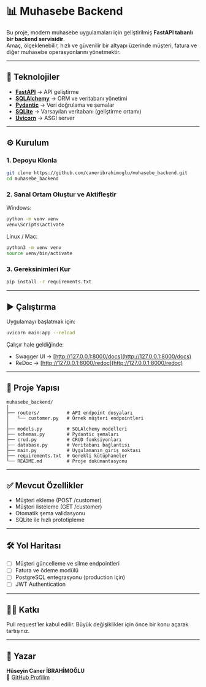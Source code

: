 # 📊 Muhasebe Backend

Bu proje, modern muhasebe uygulamaları için geliştirilmiş **FastAPI tabanlı bir backend servisidir**.  
Amaç, ölçeklenebilir, hızlı ve güvenilir bir altyapı üzerinde müşteri, fatura ve diğer muhasebe operasyonlarını yönetmektir.  

---

## 🚀 Teknolojiler
- **[FastAPI](https://fastapi.tiangolo.com/)** → API geliştirme
- **[SQLAlchemy](https://www.sqlalchemy.org/)** → ORM ve veritabanı yönetimi
- **[Pydantic](https://docs.pydantic.dev/)** → Veri doğrulama ve şemalar
- **[SQLite](https://www.sqlite.org/)** → Varsayılan veritabanı (geliştirme ortamı)
- **[Uvicorn](https://www.uvicorn.org/)** → ASGI server

---

## ⚙️ Kurulum

### 1. Depoyu Klonla
```bash
git clone https://github.com/caneribrahimoglu/muhasebe_backend.git
cd muhasebe_backend
```

### 2. Sanal Ortam Oluştur ve Aktifleştir
Windows:
```bash
python -m venv venv
venv\Scripts\activate
```

Linux / Mac:
```bash
python3 -m venv venv
source venv/bin/activate
```

### 3. Gereksinimleri Kur
```bash
pip install -r requirements.txt
```

---

## ▶️ Çalıştırma

Uygulamayı başlatmak için:
```bash
uvicorn main:app --reload
```

Çalışır hale geldiğinde:
- Swagger UI → [http://127.0.0.1:8000/docs](http://127.0.0.1:8000/docs)  
- ReDoc → [http://127.0.0.1:8000/redoc](http://127.0.0.1:8000/redoc)

---

## 📂 Proje Yapısı
```
muhasebe_backend/
│
├── routers/          # API endpoint dosyaları
│   └── customer.py   # Örnek müşteri endpointleri
│
├── models.py         # SQLAlchemy modelleri
├── schemas.py        # Pydantic şemaları
├── crud.py           # CRUD fonksiyonları
├── database.py       # Veritabanı bağlantısı
├── main.py           # Uygulamanın giriş noktası
├── requirements.txt  # Gerekli kütüphaneler
└── README.md         # Proje dokümantasyonu
```

---

## ✅ Mevcut Özellikler
- Müşteri ekleme (POST /customer)
- Müşteri listeleme (GET /customer)
- Otomatik şema validasyonu
- SQLite ile hızlı prototipleme

---

## 🛠️ Yol Haritası
- [ ] Müşteri güncelleme ve silme endpointleri  
- [ ] Fatura ve ödeme modülü  
- [ ] PostgreSQL entegrasyonu (production için)  
- [ ] JWT Authentication  

---

## 👨‍💻 Katkı
Pull request’ler kabul edilir. Büyük değişiklikler için önce bir konu açarak tartışınız.  

---

## 📌 Yazar
**Hüseyin Caner İBRAHİMOĞLU**  
📎 [GitHub Profilim](https://github.com/caneribrahimoglu)
